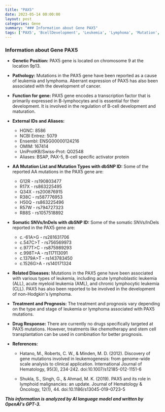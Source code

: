 ```yaml
---
title: "PAX5"
date: 2023-05-14 00:00:00
layout: post
categories: Gene
summary: "### Information about Gene PAX5"
tags: ['PAX5', 'BcellDevelopment', 'Leukemia', 'Lymphoma', 'Mutation', 'TranscriptionFactor', 'Treatment', 'Prognosis']
---
```


### Information about Gene PAX5
- **Genetic Position:** PAX5 gene is located on chromosome 9 at the location 9p13.

- **Pathology:** Mutations in the PAX5 gene have been reported as a cause of leukemia and lymphoma. Aberrant expression of PAX5 has also been associated with the development of cancer.

- **Function for gene:** PAX5 gene encodes a transcription factor that is primarily expressed in B-lymphocytes and is essential for their development. It is involved in the regulation of B-cell development and maturation.

- **External IDs and Aliases:**
    - HGNC: 8586
    - NCBI Entrez: 5079
    - Ensembl: ENSG00000124216
    - OMIM: 167414
    - UniProtKB/Swiss-Prot: Q02548
    - Aliases: BSAP, PAX-5, B-cell specific activator protein

- **AA Mutation List and Mutation Types with dbSNP ID:** Some of the reported AA mutations in the PAX5 gene are:
    - G12R - rs190803477
    - R17X - rs863225495
    - Q34X - rs200876915
    - R38C - rs587776953
    - H50Q - rs863225496
    - R57W - rs794727323
    - R88S - rs1057518892
    
- **Somatic SNVs/InDels with dbSNP ID:** Some of the somatic SNVs/InDels reported in the PAX5 gene are:
    - c.-61A>G - rs281631706
    - c.547C>T - rs756569973
    - c.977T>C - rs875989293
    - c.998T>A - rs117113091
    - c.1379A>T - rs143783450
    - c.1526G>A - rs140171324

- **Related Diseases:** Mutations in the PAX5 gene have been associated with various types of leukemia, including acute lymphoblastic leukemia (ALL), acute myeloid leukemia (AML), and chronic lymphocytic leukemia (CLL). PAX5 has also been reported to be involved in the development of non-Hodgkin's lymphoma.

- **Treatment and Prognosis:** The treatment and prognosis vary depending on the type and stage of leukemia or lymphoma associated with PAX5 mutations.

- **Drug Response:** There are currently no drugs specifically targeted at PAX5 mutations. However, treatments like chemotherapy and stem cell transplantation can be used in combination for better prognosis.

- **References:**

  - Hatano, M., Roberts, C. W., & Minden, M. D. (2012). Discovery of gene mutations involved in leukemogenesis: from genome-wide scale analysis to clinical application. International Journal of Hematology, 95(3), 234-242. doi:10.1007/s12185-012-1151-6
  
  - Shukla, S., Singh, G., & Ahmad, M. K. (2019). PAX5 and its role in lymphoid malignancies: an update. Journal of Hematology & Oncology, 12(1), 44. doi:10.1186/s13045-019-0723-5

**_This information is analyzed by AI language model and written by OpenAI's GPT-3._**